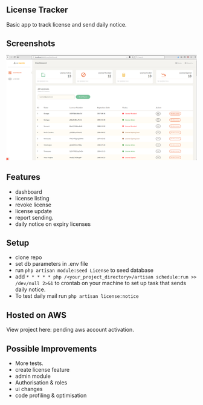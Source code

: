 
## License Tracker

Basic app to track license and send daily notice.

## Screenshots

![Screenshot_dashboard](licensetracker.png)

## Features 
- dashboard
- license listing
- revoke license
- license update
- report sending.
- daily notice on expiry licenses

## Setup
- clone repo
- set db parameters in .env file
- run `php artisan module:seed License` to seed database 
- add `* * * * * php /<your_project_directory>/artisan schedule:run >> /dev/null 2>&1` to crontab on your machine to set up task that sends daily notice.
- To test daily mail run `php artisan license:notice`

## Hosted on AWS

View project here: pending aws account activation.

## Possible Improvements 
- More tests.
- create license feature
- admin module
- Authorisation & roles
- ui changes
- code profiling & optimisation

